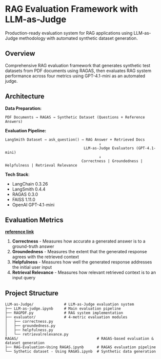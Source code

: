 # RAG Evaluation Framework with LLM-as-Judge

Production-ready evaluation system for RAG applications using LLM-as-Judge methodology with automated synthetic dataset generation.

## Overview

Comprehensive RAG evaluation framework that generates synthetic test datasets from PDF documents using RAGAS, then evaluates RAG system performance across four metrics using GPT-4.1-mini as an automated judge.

## Architecture

**Data Preparation:**
```
PDF Documents → RAGAS → Synthetic Dataset (Questions + Reference Answers)
```

**Evaluation Pipeline:**
```
LangSmith Dataset → ask_question() → RAG Answer + Retrieved Docs
                                           ↓
                                    LLM-as-Judge Evaluators (GPT-4.1-mini)
                                           ↓
                                   Correctness | Groundedness | Helpfulness | Retrieval Relevance
```

**Tech Stack**: 
- LangChain 0.3.26
- LangSmith 0.4.4  
- RAGAS 0.3.0
- FAISS 1.11.0
- OpenAI GPT-4.1-mini

## Evaluation Metrics  
**[reference link](https://github.com/langchain-ai/openevals?tab=readme-ov-file#correctness-rag)**
1. **Correctness** - Measures how accurate a generated answer is to a ground-truth answer
2. **Groundedness** - Measures the extent that the generated response agrees with the retrieved context
3. **Helpfulness** - Measures how well the generated response addresses the initial user input
4. **Retrieval Relevance** - Measures how relevant retrieved context is to an input query

## Project Structure

```
LLM-as-Judge/              # LLM-as-Judge evaluation system
├── LLM-as-judge.ipynb     # Main evaluation pipeline
├── RAGPDF.py              # RAG system implementation
├── evaluator/             # 4-metric evaluation modules
│   ├── correctness.py
│   ├── groundedness.py
│   ├── helpfulness.py
│   └── retrievalrelevance.py
RAGAS/                                    # RAGAS-based evaluation & dataset generation
├── RAG-Evaluation-Using RAGAS.ipynb      # RAGAS evaluation pipeline
└── Sythetic dataset - Using RAGAS.ipynb  # Synthetic data generation
```
